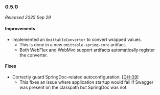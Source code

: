 ### 0.5.0

_Released 2025 Sep 29_

#### Improvements

- Implemented an `OmittableConverter` to convert wrapped values.
  - This is done in a new `omittable-spring-core` artifact.
  - Both WebFlux and WebMvc support artifacts automatically register the converter.

#### Fixes

- Correctly guard SpringDoc-related autoconfiguration. [[GH-39](https://github.com/Osmerion/Omittable/issues/39)]
  - This fixes an issue where application startup would fail if Swagger was present on the classpath but SpringDoc was
    not.
